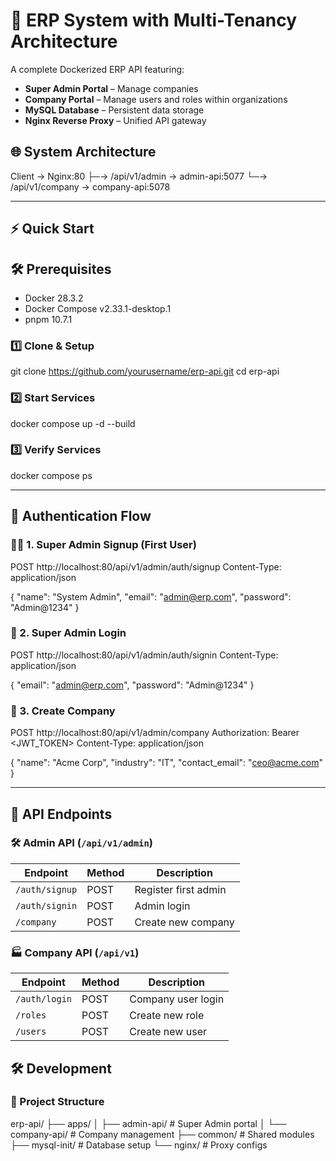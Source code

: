 # 🚀 ERP System with Multi-Tenancy Architecture

A complete Dockerized ERP API featuring:

- **Super Admin Portal** – Manage companies   
- **Company Portal** – Manage users and roles within organizations  
- **MySQL Database** – Persistent data storage  
- **Nginx Reverse Proxy** – Unified API gateway  



## 🌐 System Architecture

Client → Nginx:80
├─→ /api/v1/admin   → admin-api:5077
└─→ /api/v1/company → company-api:5078


---

## ⚡ Quick Start

## 🛠️ Prerequisites

- Docker 28.3.2
- Docker Compose v2.33.1-desktop.1
- pnpm 10.7.1

### 1️⃣ Clone & Setup

git clone https://github.com/yourusername/erp-api.git
cd erp-api


### 2️⃣ Start Services


docker compose up -d --build


### 3️⃣ Verify Services

docker compose ps

---

## 🔐 Authentication Flow

### 🧑‍💼 1. Super Admin Signup (First User)


POST http://localhost:80/api/v1/admin/auth/signup
Content-Type: application/json

{
  "name": "System Admin",
  "email": "admin@erp.com",
  "password": "Admin@1234"
}


### 🔑 2. Super Admin Login

POST http://localhost:80/api/v1/admin/auth/signin
Content-Type: application/json

{
  "email": "admin@erp.com",
  "password": "Admin@1234"
}


### 🏢 3. Create Company


POST http://localhost:80/api/v1/admin/company
Authorization: Bearer <JWT_TOKEN>
Content-Type: application/json

{
  "name": "Acme Corp",
  "industry": "IT",
  "contact_email": "ceo@acme.com"
}


---

## 📡 API Endpoints

### 🛠 Admin API (`/api/v1/admin`)

| Endpoint       | Method | Description          |
| -------------- | ------ | -------------------- |
| `/auth/signup` | POST   | Register first admin |
| `/auth/signin` | POST   | Admin login          |
| `/company`     | POST   | Create new company   |

### 🏭 Company API (`/api/v1`)

| Endpoint      | Method | Description        |
| ------------- | ------ | ------------------ |
| `/auth/login` | POST   | Company user login |
| `/roles`      | POST   | Create new role    |
| `/users`      | POST   | Create new user    |


## 🛠️ Development

### 📁 Project Structure


erp-api/
├── apps/
│   ├── admin-api/       # Super Admin portal
│   └── company-api/     # Company management
├── common/              # Shared modules
├── mysql-init/          # Database setup
└── nginx/               # Proxy configs


